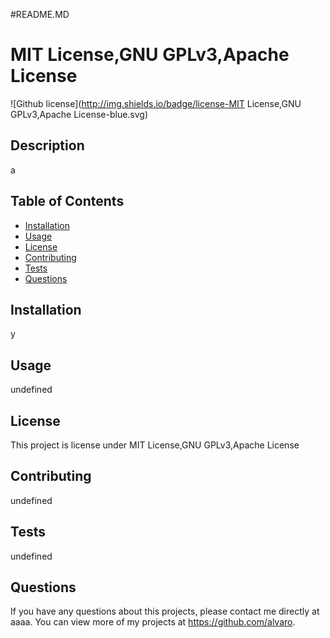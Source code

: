 
  #README.MD
  
  # MIT License,GNU GPLv3,Apache License
  ![Github license](http://img.shields.io/badge/license-MIT License,GNU GPLv3,Apache License-blue.svg)
  
  ## Description 
  a
  ## Table of Contents
  * [Installation](#installation)
  * [Usage](#usage)
  * [License](#license)
  * [Contributing](#contributing)
  * [Tests](#tests)
  * [Questions](#questions)
  
  ## Installation 
  y
  ## Usage 
  undefined
  ## License 
  This project is license under MIT License,GNU GPLv3,Apache License
  ## Contributing 
  undefined
  ## Tests
  undefined
  ## Questions
  If you have any questions about this projects, please contact me directly at aaaa. You can view more of my projects at https://github.com/alvaro.
